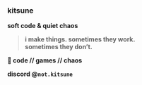 ### kitsune

**soft code & quiet chaos**

> **i make things. sometimes they work.  
sometimes they don’t.**

**🖤 code // games // chaos**

**discord @`not.kitsune`**  

